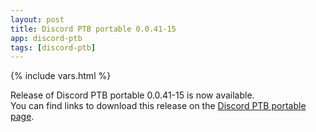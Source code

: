 ```yaml
---
layout: post
title: Discord PTB portable 0.0.41-15
app: discord-ptb
tags: [discord-ptb]
---
```

{% include vars.html %}

Release of Discord PTB portable 0.0.41-15 is now available.<br />
You can find links to download this release on the [Discord PTB portable page](/app/discord-ptb-portable).